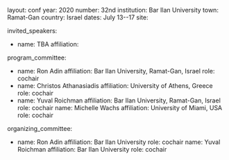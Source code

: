 layout: conf
year: 2020
number: 32nd
institution: Bar Ilan University
town: Ramat-Gan
country: Israel
dates: July 13--17
site: 

invited_speakers:

- name: TBA
  affiliation: 

program_committee:

- name: Ron Adin
  affiliation: Bar Ilan University, Ramat-Gan, Israel
  role: cochair
- name: Christos Athanasiadis
  affiliation: University of Athens, Greece
  role: cochair
- name: Yuval Roichman
  affiliation: Bar Ilan University, Ramat-Gan, Israel
  role: cochair
  name: Michelle Wachs
  affiliation: University of Miami, USA
  role: cochair

organizing_committee:

- name: Ron Adin
  affiliation: Bar Ilan University
  role: cochair
  name: Yuval Roichman
  affiliation: Bar Ilan University
  role: cochair

